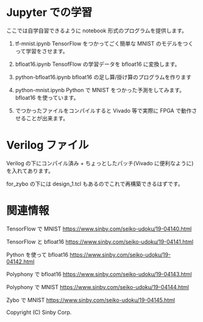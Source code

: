 # Jupyter での学習

ここでは自学自習できるように notebook 形式のプログラムを提供します。
1. tf-mnist.ipynb
   TensorFlow をつかってごく簡単な MNIST のモデルをつくって学習をさせます。
2. bfloat16.ipynb
   TensofFlow の学習データを bfloat16 に変換します。
3. python-bfloat16.ipynb
   bfloat16 の足し算/掛け算のプログラムを作ります
4. python-mnist.ipynb
   Python で MNIST をつかった予測をしてみます。bfloat16 を使っています。
       
4. でつかったファイルをコンパイルすると Vivado 等で実際に FPGA で動作させることが出来ます。

# Verilog ファイル
Verilog の下にコンパイル済み + ちょっとしたパッチ(Vivado に便利なように)
を入れてあります。

for_zybo の下には design_1.tcl もあるのでこれで再構築できるはずです。


# 関連情報
TensorFlow で MNIST
   https://www.sinby.com/seiko-udoku/19-04140.html

TensorFlow と bfloat16
   https://www.sinby.com/seiko-udoku/19-04141.html

Python を使って bfloat16
   https://www.sinby.com/seiko-udoku/19-04142.html

Polyphony で bfloat16
   https://www.sinby.com/seiko-udoku/19-04143.html

Polyphony で MNIST
   https://www.sinby.com/seiko-udoku/19-04144.html

Zybo で MNIST
   https://www.sinby.com/seiko-udoku/19-04145.html

Copyright (C) Sinby Corp.
